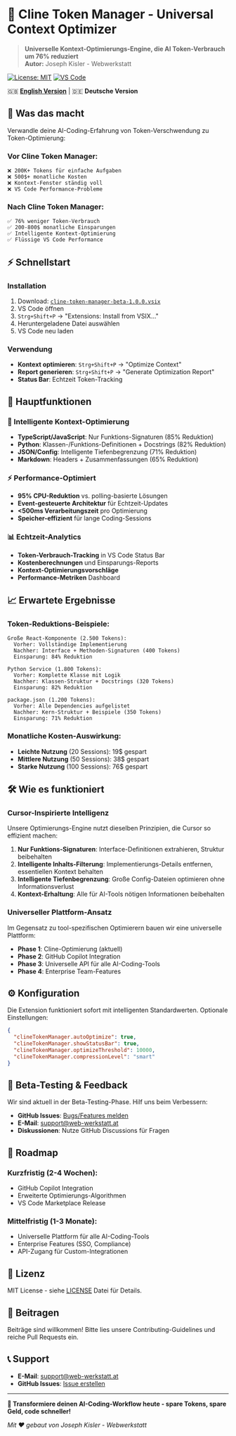 # 🎯 Cline Token Manager - Universal Context Optimizer

> **Universelle Kontext-Optimierungs-Engine, die AI Token-Verbrauch um 76% reduziert**  
> **Autor:** Joseph Kisler - Webwerkstatt

[![License: MIT](https://img.shields.io/badge/License-MIT-yellow.svg)](https://opensource.org/licenses/MIT)
[![VS Code](https://img.shields.io/badge/VS%20Code-Extension-blue.svg)](https://marketplace.visualstudio.com/)

🇬🇧 **[English Version](README.md)** | 🇩🇪 **Deutsche Version**

## 🚀 **Was das macht**

Verwandle deine AI-Coding-Erfahrung von Token-Verschwendung zu Token-Optimierung:

### **Vor Cline Token Manager:**
```
❌ 200K+ Tokens für einfache Aufgaben
❌ 500$+ monatliche Kosten
❌ Kontext-Fenster ständig voll
❌ VS Code Performance-Probleme
```

### **Nach Cline Token Manager:**
```
✅ 76% weniger Token-Verbrauch
✅ 200-800$ monatliche Einsparungen
✅ Intelligente Kontext-Optimierung
✅ Flüssige VS Code Performance
```

## ⚡ **Schnellstart**

### **Installation**
1. Download: [`cline-token-manager-beta-1.0.0.vsix`](./releases/beta/cline-token-manager-beta-1.0.0.vsix)
2. VS Code öffnen
3. `Strg+Shift+P` → "Extensions: Install from VSIX..."
4. Heruntergeladene Datei auswählen
5. VS Code neu laden

### **Verwendung**
- **Kontext optimieren**: `Strg+Shift+P` → "Optimize Context"
- **Report generieren**: `Strg+Shift+P` → "Generate Optimization Report"
- **Status Bar**: Echtzeit Token-Tracking

## 🧠 **Hauptfunktionen**

### **🔧 Intelligente Kontext-Optimierung**
- **TypeScript/JavaScript**: Nur Funktions-Signaturen (85% Reduktion)
- **Python**: Klassen-/Funktions-Definitionen + Docstrings (82% Reduktion)
- **JSON/Config**: Intelligente Tiefenbegrenzung (71% Reduktion)
- **Markdown**: Headers + Zusammenfassungen (65% Reduktion)

### **⚡ Performance-Optimiert**
- **95% CPU-Reduktion** vs. polling-basierte Lösungen
- **Event-gesteuerte Architektur** für Echtzeit-Updates
- **<500ms Verarbeitungszeit** pro Optimierung
- **Speicher-effizient** für lange Coding-Sessions

### **📊 Echtzeit-Analytics**
- **Token-Verbrauch-Tracking** in VS Code Status Bar
- **Kostenberechnungen** und Einsparungs-Reports
- **Kontext-Optimierungsvorschläge**
- **Performance-Metriken** Dashboard

## 📈 **Erwartete Ergebnisse**

### **Token-Reduktions-Beispiele:**
```
Große React-Komponente (2.500 Tokens):
  Vorher: Vollständige Implementierung
  Nachher: Interface + Methoden-Signaturen (400 Tokens)
  Einsparung: 84% Reduktion

Python Service (1.800 Tokens):
  Vorher: Komplette Klasse mit Logik
  Nachher: Klassen-Struktur + Docstrings (320 Tokens)
  Einsparung: 82% Reduktion

package.json (1.200 Tokens):
  Vorher: Alle Dependencies aufgelistet
  Nachher: Kern-Struktur + Beispiele (350 Tokens)
  Einsparung: 71% Reduktion
```

### **Monatliche Kosten-Auswirkung:**
- **Leichte Nutzung** (20 Sessions): 19$ gespart
- **Mittlere Nutzung** (50 Sessions): 38$ gespart
- **Starke Nutzung** (100 Sessions): 76$ gespart

## 🛠️ **Wie es funktioniert**

### **Cursor-Inspirierte Intelligenz**
Unsere Optimierungs-Engine nutzt dieselben Prinzipien, die Cursor so effizient machen:

1. **Nur Funktions-Signaturen**: Interface-Definitionen extrahieren, Struktur beibehalten
2. **Intelligente Inhalts-Filterung**: Implementierungs-Details entfernen, essentiellen Kontext behalten
3. **Intelligente Tiefenbegrenzung**: Große Config-Dateien optimieren ohne Informationsverlust
4. **Kontext-Erhaltung**: Alle für AI-Tools nötigen Informationen beibehalten

### **Universeller Plattform-Ansatz**
Im Gegensatz zu tool-spezifischen Optimierern bauen wir eine universelle Plattform:
- **Phase 1**: Cline-Optimierung (aktuell)
- **Phase 2**: GitHub Copilot Integration
- **Phase 3**: Universelle API für alle AI-Coding-Tools
- **Phase 4**: Enterprise Team-Features

## ⚙️ **Konfiguration**

Die Extension funktioniert sofort mit intelligenten Standardwerten. Optionale Einstellungen:

```json
{
  "clineTokenManager.autoOptimize": true,
  "clineTokenManager.showStatusBar": true,
  "clineTokenManager.optimizeThreshold": 10000,
  "clineTokenManager.compressionLevel": "smart"
}
```

## 🐛 **Beta-Testing & Feedback**

Wir sind aktuell in der Beta-Testing-Phase. Hilf uns beim Verbessern:

- **GitHub Issues**: [Bugs/Features melden](https://github.com/web-werkstatt/cline-token-manager/issues)
- **E-Mail**: support@web-werkstatt.at
- **Diskussionen**: Nutze GitHub Discussions für Fragen

## 🔮 **Roadmap**

### **Kurzfristig (2-4 Wochen):**
- GitHub Copilot Integration
- Erweiterte Optimierungs-Algorithmen
- VS Code Marketplace Release

### **Mittelfristig (1-3 Monate):**
- Universelle Plattform für alle AI-Coding-Tools
- Enterprise Features (SSO, Compliance)
- API-Zugang für Custom-Integrationen

## 📄 **Lizenz**

MIT License - siehe [LICENSE](LICENSE) Datei für Details.

## 🙏 **Beitragen**

Beiträge sind willkommen! Bitte lies unsere Contributing-Guidelines und reiche Pull Requests ein.

## 📞 **Support**

- **E-Mail**: support@web-werkstatt.at
- **GitHub Issues**: [Issue erstellen](https://github.com/web-werkstatt/cline-token-manager/issues)

---

**🚀 Transformiere deinen AI-Coding-Workflow heute - spare Tokens, spare Geld, code schneller!**

*Mit ❤️ gebaut von Joseph Kisler - Webwerkstatt*